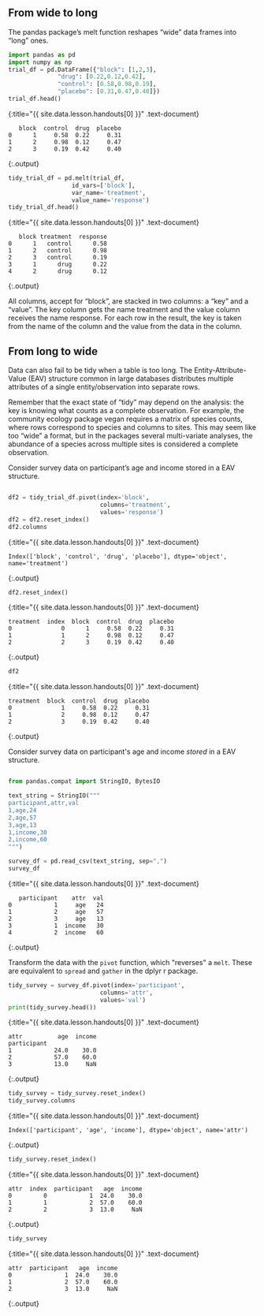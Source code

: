 ---
---

## From wide to long

The pandas package’s melt function reshapes “wide” data frames into “long” ones.



~~~python
import pandas as pd
import numpy as np
trial_df = pd.DataFrame({"block": [1,2,3],
              "drug": [0.22,0.12,0.42],
              "control": [0.58,0.98,0.19],
              "placebo": [0.31,0.47,0.40]})
trial_df.head()
~~~
{:title="{{ site.data.lesson.handouts[0] }}" .text-document}


~~~
   block  control  drug  placebo
0      1     0.58  0.22     0.31
1      2     0.98  0.12     0.47
2      3     0.19  0.42     0.40
~~~
{:.output}


~~~python
tidy_trial_df = pd.melt(trial_df,
                  id_vars=['block'],
                  var_name='treatment',
                  value_name='response')
tidy_trial_df.head()
~~~
{:title="{{ site.data.lesson.handouts[0] }}" .text-document}


~~~
   block treatment  response
0      1   control      0.58
1      2   control      0.98
2      3   control      0.19
3      1      drug      0.22
4      2      drug      0.12
~~~
{:.output}


All columns, accept for “block”, are stacked in two columns: a “key” and a “value”. The key column gets the name treatment and the value column receives the name response. For each row in the result, the key is taken from the name of the column and the value from the data in the column.

## From long to wide

Data can also fail to be tidy when a table is too long. The Entity-Attribute-Value (EAV) structure common in large databases distributes multiple attributes of a single entity/observation into separate rows.

Remember that the exact state of “tidy” may depend on the analysis: the key is knowing what counts as a complete observation. For example, the community ecology package vegan requires a matrix of species counts, where rows correspond to species and columns to sites. This may seem like too “wide” a format, but in the packages several multi-variate analyses, the abundance of a species across multiple sites is considered a complete observation.

Consider survey data on participant’s age and income stored in a EAV structure.



~~~python

df2 = tidy_trial_df.pivot(index='block',
                          columns='treatment',
                          values='response')
df2 = df2.reset_index()
df2.columns
~~~
{:title="{{ site.data.lesson.handouts[0] }}" .text-document}


~~~
Index(['block', 'control', 'drug', 'placebo'], dtype='object', name='treatment')
~~~
{:.output}


~~~python
df2.reset_index()
~~~
{:title="{{ site.data.lesson.handouts[0] }}" .text-document}


~~~
treatment  index  block  control  drug  placebo
0              0      1     0.58  0.22     0.31
1              1      2     0.98  0.12     0.47
2              2      3     0.19  0.42     0.40
~~~
{:.output}


~~~python
df2
~~~
{:title="{{ site.data.lesson.handouts[0] }}" .text-document}


~~~
treatment  block  control  drug  placebo
0              1     0.58  0.22     0.31
1              2     0.98  0.12     0.47
2              3     0.19  0.42     0.40
~~~
{:.output}


Consider survey data on participant's age and income *stored* in a EAV structure.



~~~python

from pandas.compat import StringIO, BytesIO

text_string = StringIO("""
participant,attr,val
1,age,24
2,age,57
3,age,13
1,income,30
2,income,60
""")

survey_df = pd.read_csv(text_string, sep=",")
survey_df
~~~
{:title="{{ site.data.lesson.handouts[0] }}" .text-document}


~~~
   participant    attr  val
0            1     age   24
1            2     age   57
2            3     age   13
3            1  income   30
4            2  income   60
~~~
{:.output}


Transform the data with the `pivot` function, which "reverses" a `melt`. These are equivalent to `spread` and `gather` in the dplyr r package.




~~~python
tidy_survey = survey_df.pivot(index='participant',
                          columns='attr',
                          values='val')
print(tidy_survey.head())
~~~
{:title="{{ site.data.lesson.handouts[0] }}" .text-document}


~~~
attr          age  income
participant              
1            24.0    30.0
2            57.0    60.0
3            13.0     NaN
~~~
{:.output}


~~~python
tidy_survey = tidy_survey.reset_index()
tidy_survey.columns
~~~
{:title="{{ site.data.lesson.handouts[0] }}" .text-document}


~~~
Index(['participant', 'age', 'income'], dtype='object', name='attr')
~~~
{:.output}


~~~python
tidy_survey.reset_index()
~~~
{:title="{{ site.data.lesson.handouts[0] }}" .text-document}


~~~
attr  index  participant   age  income
0         0            1  24.0    30.0
1         1            2  57.0    60.0
2         2            3  13.0     NaN
~~~
{:.output}


~~~python
tidy_survey
~~~
{:title="{{ site.data.lesson.handouts[0] }}" .text-document}


~~~
attr  participant   age  income
0               1  24.0    30.0
1               2  57.0    60.0
2               3  13.0     NaN
~~~
{:.output}



